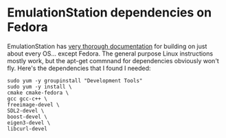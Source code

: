 # EmulationStation dependencies on Fedora

EmulationStation has [very thorough documentation](https://github.com/Aloshi/EmulationStation/blob/master/README.md) for building on just about every OS... except Fedora. The general purpose Linux instructions mostly work, but the apt-get commnand for dependencies obviously won't fly. Here's the dependencies that I found I needed:

```
sudo yum -y groupinstall "Development Tools"
sudo yum -y install \
cmake cmake-fedora \
gcc gcc-c++ \
freeimage-devel \
SDL2-devel \
boost-devel \
eigen3-devel \
libcurl-devel
```
